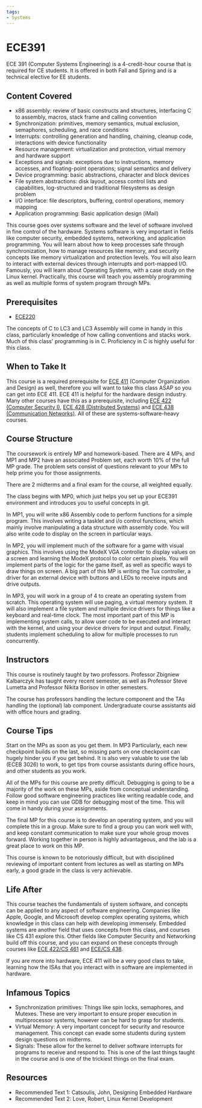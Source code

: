 ```yaml
---
tags:
- Systems
---
```

# ECE391

ECE 391 (Computer Systems Engineering) is a 4-credit-hour course that is required for CE students. It is offered in both Fall and Spring and is a technical elective for EE students.    

## Content Covered
- x86 assembly: review of basic constructs and structures, interfacing C to assembly, macros, stack frame and calling convention
- Synchronization: primitives, memory semantics, mutual exclusion, semaphores, scheduling, and race conditions
- Interrupts: controlling generation and handling, chaining, cleanup code, interactions with device functionality
- Resource management: virtualization and protection, virtual memory and hardware support
- Exceptions and signals: exceptions due to instructions, memory accesses, and floating-point operations; signal semantics and delivery
- Device programming: basic abstractions, character and block devices
- File system abstractions: disk layout, access control lists and capabilities, log-structured and traditional filesystems as design problem
- I/O interface: file descriptors, buffering, control operations, memory mapping
- Application programming: Basic application design (iMail)

This course goes over systems software and the level of software involved in fine control of the hardware. Systems software is very important in fields like computer security, embedded systems, networking, and application programming. You will learn about how to keep processes safe through synchronization, how to manage resources like memory, and security concepts like memory virtualization and protection levels. You will also learn to interact with external devices through interrupts and port-mapped I/O. Famously, you will learn about Operating Systems, with a case study on the Linux kernel. Practically, this course will teach you assembly programming as well as multiple forms of system program through MPs.

## Prerequisites

- [ECE220](ECE220.md)

The concepts of C to LC3 and LC3 Assembly will come in handy in this class, particularly knowledge of how calling conventions and stacks work. Much of this class' programming is in C. Proficiency in C is highly useful for this class. 

## When to Take It

This course is a required prerequisite for [ECE 411](ECE411.md) (Computer Organization and Design) as well, therefore you will want to take this class ASAP so you can get into ECE 411. ECE 411 is helpful for the hardware design industry. Many other courses have this as a prerequisite, including [ECE 422 (Computer Security I)](https://cs.illinois.edu/academics/courses/cs461), [ECE 428 (Distributed Systems)](https://ece.illinois.edu/academics/courses/ece428) and [ECE 438 (Communication Networks)](https://ece.illinois.edu/academics/courses/ece438). All of these are systems-software-heavy courses.

## Course Structure

The coursework is entirely MP and homework-based. There are 4 MPs, and MP1 and MP2 have an associated Problem set, each worth 10% of the full MP grade. The problem sets consist of questions relevant to your MPs to help prime you for those assignments.

There are 2 midterms and a final exam for the course, all weighted equally.

The class begins with MP0, which just helps you set up your ECE391 environment and introduces you to useful concepts in git.

In MP1, you will write x86 Assembly code to perform functions for a simple program. This involves writing a tasklet and i/o control functions, which mainly involve manipulating a data structure with assembly  code. You will also write code to display on the screen in particular ways. 

In MP2, you will implement much of the software for a game with visual graphics. This involves using the ModeX VGA controller to display values on a screen and learning the ModeX protocol to color certain pixels. You will implement parts of the logic for the game itself, as well as specific ways to draw things on screen. A big part of this MP is writing the Tux controller, a driver for an external device with buttons and LEDs to receive inputs and drive outputs. 

In MP3, you will work in a group of 4 to create an operating system from scratch. This operating system will use paging, a virtual memory system. It will also implement a file system and multiple device drivers for things like a keyboard and real-time clock. The most important part of this MP is implementing system calls, to allow user code to be executed and interact with the kernel, and using your device drivers for input and output. Finally, students implement scheduling to allow for multiple processes to run concurrently.

## Instructors

This course is routinely taught by two professors. Professor Zbigniew Kalbarczyk has taught every recent semester, as well as Professor Steve Lumetta and Professor Nikita Borisov in other semesters.

The course has professors handling the lecture component and the TAs handling the (optional) lab component. Undergraduate course assistants aid with office hours and grading.

## Course Tips

Start on the MPs as soon as you get them. In MP3 Particularly, each new checkpoint builds on the last, so missing parts on one checkpoint can hugely hinder you if you get behind. It is also very valuable to use the lab (ECEB 3026) to work, to get tips from course assistants during office hours, and other students as you work.

All of the MPs for this course are pretty difficult. Debugging is going to be a majority of the work on these MPs, aside from conceptual understanding. Follow good software engineering practices like writing readable code, and keep in mind you can use GDB for debugging most of the time. This will come in handy during your assignments.

The final MP for this course is to develop an operating system, and you will complete this in a group. Make sure to find a group you can work well with, and keep constant communication to make sure your whole group moves forward. Working together in person is highly advantageous, and the lab is a great place to work on this MP. 

This course is known to be notoriously difficult, but with disciplined reviewing of important content from lectures as well as starting on MPs early, a good grade in the class is very achievable.

## Life After

This course teaches the fundamentals of system software, and concepts can be applied to any aspect of software engineering. Companies like Apple, Google, and Microsoft develop complex operating systems, which knowledge in this class can help with developing immensely. Embedded systems are another field that uses concepts from this class, and courses like CS 431 explore this. Other fields like Computer Security and Networking build off this course, and you can expand on these concepts through courses like [ECE 422/CS 461](https://cs.illinois.edu/academics/courses/cs461) and [ECE/CS 438](https://ece.illinois.edu/academics/courses/ece438). 

If you are more into hardware, ECE 411 will be a very good class to take, learning how the ISAs that you interact with in software are implemented in hardware. 

## Infamous Topics

- Synchronization primitives: Things like spin locks, semaphores, and Mutexes. These are very important to ensure proper execution in multiprocessor systems, however can be hard to grasp for students.
- Virtual Memory: A very important concept for security and resource management. This concept can evade some students during system design questions on midterms.
- Signals: These allow for the kernel to deliver software interrupts for programs to receive and respond to. This is one of the last things taught in the course and is one of the trickiest things on the final exam.

## Resources

- Recommended Text 1: Catsoulis, John, Designing Embedded Hardware
- Recommended Text 2: Love, Robert, Linux Kernel Development
